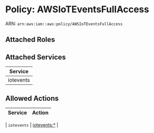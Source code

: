 # Policy: AWSIoTEventsFullAccess

ARN: `arn:aws:iam::aws:policy/AWSIoTEventsFullAccess`

## Attached Roles

## Attached Services

| Service |
|---------|
| iotevents |

## Allowed Actions

| Service | Action |
|:-------:|--------|

| `iotevents` | [iotevents:*](../actions.md#iotevents:all) |
